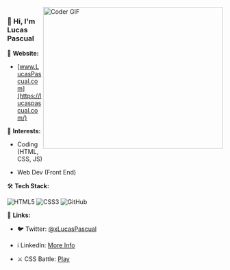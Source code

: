 <img align="right" src="https://github.com/rajaprerak/rajaprerak/blob/master/developer.gif" alt="Coder GIF" width="420" height="330">



### 👋 Hi, I'm Lucas Pascual

👤 **Website:**

- [www.LucasPascual.com](https://lucaspascual.com/)

🎨 **Interests:**

- Coding (HTML, CSS, JS)

- Web Dev (Front End)

🛠 **Tech Stack:**

![HTML5](https://img.shields.io/badge/-HTML5-000000?style=flat&logo=HTML5)
![CSS3](https://img.shields.io/badge/-CSS3-000000?style=flat&logo=CSS3)
![GitHub](https://img.shields.io/badge/-GitHub-000000?style=flat&logo=github&logoColor=FFFFFF)

🔗 **Links:**

- 🐦 Twitter: [@xLucasPascual](https://twitter.com/xLucasPascual)

- ℹ️ LinkedIn: [More Info](https://www.linkedin.com/in/xlucaspascual)

- ⚔️ CSS Battle: [Play](https://cssbattle.dev/player/xlucaspascual)
